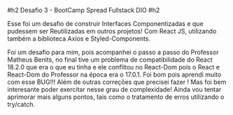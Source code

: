 #h2 Desafio 3 - BootCamp Spread Fullstack DIO #h2

Esse foi um desafio de construir Interfaces Componentizadas e que pudessem ser Reutilizadas em outros projetos! Com React JS, utilizando também a biblioteca Axios e Styled-Components.

Foi um desafio para mim, pois acompanhei o passo a passo do Professor Matheus Benits, no final tive um problema de compatibilidade do React 18.2.0 que era o que eu tinha e ele conflitou no React-Dom pois o React e React-Dom do Professor na época era o 17.0.1. Foi bom pois aprendi muito com esse BUG!!! Além de outras correções que precisei fazer ! Mas foi bem interesante poder exercitar nesse grau de complexidade! Ainda vou tentar aprimorar mais alguns pontos, tais como o tratamento de erros utilizando o try/catch.
